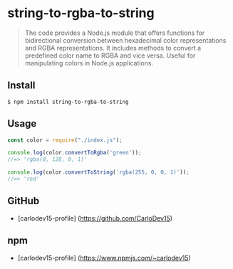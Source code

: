 # string-to-rgba-to-string

> The code provides a Node.js module that offers functions for bidirectional conversion between hexadecimal color representations and RGBA representations. It includes methods to convert a predefined color name to RGBA and vice versa. Useful for manipulating colors in Node.js applications.

## Install

```
$ npm install string-to-rgba-to-string
```

## Usage

```js
const color = require("./index.js");

console.log(color.convertToRgba('green'));
//=> 'rgba(0, 128, 0, 1)'

console.log(color.convertToString('rgba(255, 0, 0, 1)'));
//=> 'red'
```

## GitHub

- [carlodev15-profile] (https://github.com/CarloDev15)

## npm

- [carlodev15-profile] (https://www.npmjs.com/~carlodev15)